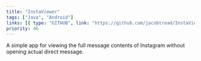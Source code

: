 ```yaml
---
title: "InstaViewer"
tags: ["Java", "Android"]
links: [{ type: "GITHUB", link: "https://github.com/jacobtread/InstaViewer" }]
priority: 46
---
```


A simple app for viewing the full message contents of Instagram without opening actual direct
message.
